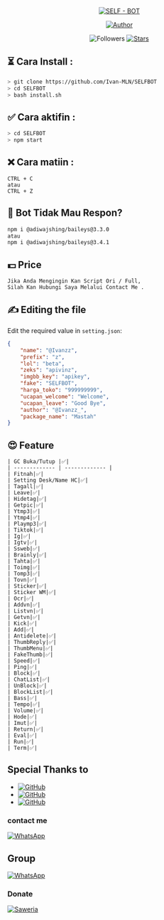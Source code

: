 <p align="center">
</p>
<p align="center">
<a href="#"><img title="SELF - BOT" src="https://img.shields.io/badge/ SELFBOT-green?colorA=%23ff0000&colorB=%23017e40&style=for-the-badge"></a>
</p>
<p align="center">
<a href="https://github.com/Ivan-MLN"><img title="Author" src="https://img.shields.io/badge/Author-Ivan MLN-red.svg?style=for-the-badge&logo=github"></a>
</p>
<p align="center">
<aREADME.md href="https://github.com/Ivan-MLN/followers"><img title="Followers" src="https://img.shields.io/github/followers/Ivan-MLN?color=blue&style=flat-square"></a>
<a href="https://github.com/Ivan-MLN/SELFBOT/stargazers/"><img title="Stars" src="https://img.shields.io/github/stars/Ivan-MLN/SELFBOT?color=red&style=flat-square"></a>
</p>

## ⏳ Cara Install :
```bash
> git clone https://github.com/Ivan-MLN/SELFBOT
> cd SELFBOT
> bash install.sh
```
## ✅ Cara aktifin :
```bash
> cd SELFBOT
> npm start
```
##  ❌ Cara matiin :
```
CTRL + C
atau
CTRL + Z
```
## 🤔 Bot Tidak Mau Respon?
```bash
npm i @adiwajshing/baileys@3.3.0
atau
npm i @adiwajshing/baileys@3.4.1
```
## 💵 Price
```
Jika Anda Mengingin Kan Script Ori / Full,
Silah Kan Hubungi Saya Melalui Contact Me .
```
## ✍️ Editing the file
Edit the required value in `setting.json`:
```json
{
    "name": "@Ivanzz", 
    "prefix": "z",
    "lol": "beta",
    "zeks": "apivinz",
    "imgbb_key": "apikey",
    "fake": "SELFBOT",
    "harga_toko": "999999999",
    "ucapan_welcome": "Welcome",
    "ucapan_leave": "Good Bye",
    "author": "@Ivanzz_",
    "package_name": "Mastah"
}
```
## 😍 Feature
```
| GC Buka/Tutup |✅|
| ------------- | ------------- |
| Fitnah|✅|
| Setting Desk/Name HC|✅|
| Tagall|✅|
| Leave|✅|
| Hidetag|✅|
| Getpic|✅|
| Ytmp3|✅|
| Ytmp4|✅|
| Playmp3|✅|
| Tiktok|✅|
| Ig|✅|
| Igtv|✅|
| Ssweb|✅|
| Brainly|✅|
| Tahta|✅|
| Toimg|✅|
| Tomp3|✅|
| Tovn|✅|
| Sticker|✅|
| Sticker WM|✅|
| Ocr|✅|
| Addvn|✅|
| Listvn|✅|
| Getvn|✅|
| Kick|✅|
| Add|✅|
| Antidelete|✅|
| ThumbReply|✅|
| ThumbMenu|✅|
| FakeThumb|✅|
| Speed|✅|
| Ping|✅|
| Block|✅|
| ChatList|✅|
| UnBlock|✅|
| BlockList|✅|
| Bass|✅|
| Tempo|✅|
| Volume|✅|
| Hode|✅|
| Imut|✅|
| Return|✅|
| Eval|✅|
| Run|✅|
| Term|✅|
```
## Special Thanks to
* <a href="https://github.com/adiwajshing/Baileys"><img alt="GitHub" src="https://img.shields.io/badge/adiwajshing/Baileys%20-%23121011.svg?&style=for-the-badge&logo=github&logoColor=white"/></a>
* <a href="https://github.com/Arya-was"><img alt="GitHub" src="https://img.shields.io/badge/Arya%20-%23121011.svg?&style=for-the-badge&logo=github&logoColor=blue"/></a>
* <a href="https://github.com/MrG3P5"><img alt="GitHub" src="https://img.shields.io/badge/MrG3P5%20-%23121011.svg?&style=for-the-badge&logo=github&logoColor=red"/></a>
### contact me
<a href="https://wa.me/628812904283"><img alt="WhatsApp" src="https://img.shields.io/badge/Contact%20Me-25D366?style=for-the-badge&logo=whatsapp&logoColor=blue"/></a>

## Group
<a href="https://chat.whatsapp.com/Hol7SQwX5A99GJ1ltstdWe"><img alt="WhatsApp" src="https://img.shields.io/badge/WhatsApp%20Group-25D366?style=for-the-badge&logo=whatsapp&logoColor=red"/></a>

### Donate
<a href="https://saweria.co/donate/VannSGaming01"><img alt="Saweria" src="https://img.shields.io/badge/Saweria-F16061?style=for-the-badge&logo=ko-fi&logoColor=yellow"/></a>
